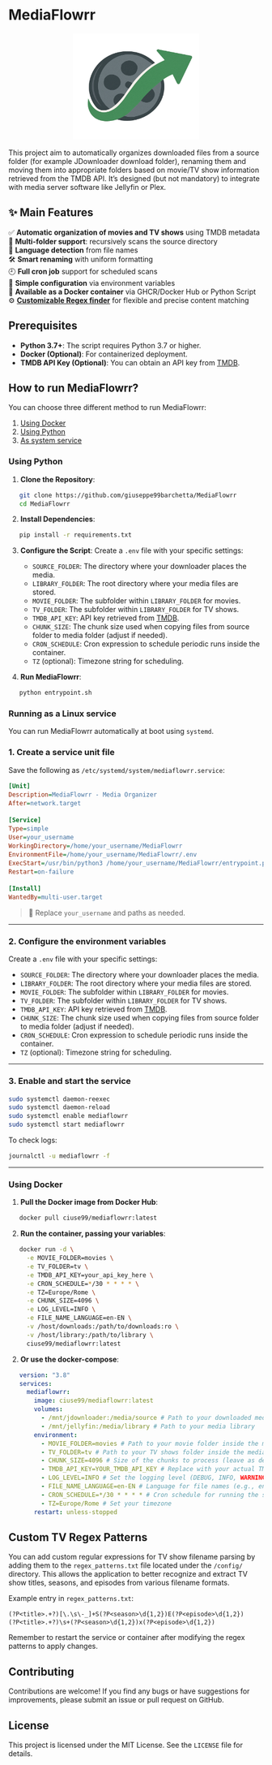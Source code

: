 
# MediaFlowrr

<p align="center">
   <img width="250" height="210" src="https://github.com/giuseppe99barchetta/MediaFlowrr/blob/main/unraid/logo.png">
</p>
This project aim to automatically organizes downloaded files from a source folder (for example JDownloader download folder), renaming them and moving them into appropriate folders based on movie/TV show information retrieved from the TMDB API. It’s designed (but not mandatory) to integrate with media server software like Jellyfin or Plex.

## ✨ Main Features
✅ **Automatic organization of movies and TV shows** using TMDB metadata <br>
📁 **Multi-folder support**: recursively scans the source directory <br>
🧠 **Language detection** from file names <br>
🛠️ **Smart renaming** with uniform formatting <br>
🕘 **Full cron job** support for scheduled scans <br>
🔧 **Simple configuration** via environment variables <br>
🐳 **Available as a Docker container** via GHCR/Docker Hub or Python Script <br>
⚙️ **[Customizable Regex finder](#custom-tv-regex-patterns)** for flexible and precise content matching <br>

## Prerequisites

- **Python 3.7+**: The script requires Python 3.7 or higher.
- **Docker (Optional)**: For containerized deployment.
- **TMDB API Key (Optional)**: You can obtain an API key from [TMDB](https://www.themoviedb.org/).

## How to run MediaFlowrr?

You can choose three different method to run MediaFlowrr:

1. [Using Docker](#using-docker)
2. [Using Python](#using-python)
3. [As system service](#running-as-a-linux-service)

### Using Python

1. **Clone the Repository**:
```bash
   git clone https://github.com/giuseppe99barchetta/MediaFlowrr
   cd MediaFlowrr
```

2. **Install Dependencies**:
```bash
   pip install -r requirements.txt
```

3. **Configure the Script**:
   Create a `.env` file with your specific settings:

   - `SOURCE_FOLDER`: The directory where your downloader places the media.
   - `LIBRARY_FOLDER`: The root directory where your media files are stored.
   - `MOVIE_FOLDER`: The subfolder within `LIBRARY_FOLDER` for movies.
   - `TV_FOLDER`: The subfolder within `LIBRARY_FOLDER` for TV shows.
   - `TMDB_API_KEY`: API key retrieved from [TMDB](https://www.themoviedb.org/).
   - `CHUNK_SIZE`: The chunk size used when copying files from source folder to media folder (adjust if needed).
   - `CRON_SCHEDULE`: Cron expression to schedule periodic runs inside the container.
   - `TZ` (optional): Timezone string for scheduling.

4. **Run MediaFlowrr**:
```bash
   python entrypoint.sh
```

### Running as a Linux service

You can run MediaFlowrr automatically at boot using `systemd`.

### 1. Create a service unit file

Save the following as `/etc/systemd/system/mediaflowrr.service`:

```ini
[Unit]
Description=MediaFlowrr - Media Organizer
After=network.target

[Service]
Type=simple
User=your_username
WorkingDirectory=/home/your_username/MediaFlowrr
EnvironmentFile=/home/your_username/MediaFlowrr/.env
ExecStart=/usr/bin/python3 /home/your_username/MediaFlowrr/entrypoint.py
Restart=on-failure

[Install]
WantedBy=multi-user.target
```

> 🔁 Replace `your_username` and paths as needed.

---

### 2. Configure the environment variables
   Create a `.env` file with your specific settings:

   - `SOURCE_FOLDER`: The directory where your downloader places the media.
   - `LIBRARY_FOLDER`: The root directory where your media files are stored.
   - `MOVIE_FOLDER`: The subfolder within `LIBRARY_FOLDER` for movies.
   - `TV_FOLDER`: The subfolder within `LIBRARY_FOLDER` for TV shows.
   - `TMDB_API_KEY`: API key retrieved from [TMDB](https://www.themoviedb.org/).
   - `CHUNK_SIZE`: The chunk size used when copying files from source folder to media folder (adjust if needed).
   - `CRON_SCHEDULE`: Cron expression to schedule periodic runs inside the container.
   - `TZ` (optional): Timezone string for scheduling.

---

### 3. Enable and start the service

```bash
sudo systemctl daemon-reexec
sudo systemctl daemon-reload
sudo systemctl enable mediaflowrr
sudo systemctl start mediaflowrr
```

To check logs:
```bash
journalctl -u mediaflowrr -f
```

---

### Using Docker

1. **Pull the Docker image from Docker Hub**:
```bash
   docker pull ciuse99/mediaflowrr:latest
```

2. **Run the container, passing your variables**:
```bash
   docker run -d \
     -e MOVIE_FOLDER=movies \
     -e TV_FOLDER=tv \
     -e TMDB_API_KEY=your_api_key_here \
     -e CRON_SCHEDULE=*/30 * * * * \
     -e TZ=Europe/Rome \
     -e CHUNK_SIZE=4096 \
     -e LOG_LEVEL=INFO \
     -e FILE_NAME_LANGUAGE=en-EN \
     -v /host/downloads:/path/to/downloads:ro \
     -v /host/library:/path/to/library \
     ciuse99/mediaflowrr:latest
```

2. **Or use the docker-compose**:
```yaml
   version: "3.8"
   services:
     mediaflowrr:
       image: ciuse99/mediaflowrr:latest
       volumes:
         - /mnt/jdownloader:/media/source # Path to your downloaded media folder
         - /mnt/jellyfin:/media/library # Path to your media library
       environment:
         - MOVIE_FOLDER=movies # Path to your movie folder inside the media library
         - TV_FOLDER=tv # Path to your TV shows folder inside the media library
         - CHUNK_SIZE=4096 # Size of the chunks to process (leave as default unless you have specific needs)
         - TMDB_API_KEY=YOUR_TMDB_API_KEY # Replace with your actual TMDB API key
         - LOG_LEVEL=INFO # Set the logging level (DEBUG, INFO, WARNING, ERROR, CRITICAL)
         - FILE_NAME_LANGUAGE=en-EN # Language for file names (e.g., en-EN, it-IT)
         - CRON_SCHEDULE=*/30 * * * * # Cron schedule for running the service (every 30 minutes)
         - TZ=Europe/Rome # Set your timezone
       restart: unless-stopped
```

## Custom TV Regex Patterns

You can add custom regular expressions for TV show filename parsing by adding them to the `regex_patterns.txt` file located under the `/config/` directory. This allows the application to better recognize and extract TV show titles, seasons, and episodes from various filename formats.

Example entry in `regex_patterns.txt`:
```
(?P<title>.+?)[\.\s\-_]+S(?P<season>\d{1,2})E(?P<episode>\d{1,2})
(?P<title>.+?)\s+(?P<season>\d{1,2})x(?P<episode>\d{1,2})
```

Remember to restart the service or container after modifying the regex patterns to apply changes.

## Contributing

Contributions are welcome! If you find any bugs or have suggestions for improvements, please submit an issue or pull request on GitHub.

## License

This project is licensed under the MIT License. See the `LICENSE` file for details.
<!-- GitAds-Verify: IGV5SWGDYGQBP3R8MIQNV6GWR1AAMBNZ -->